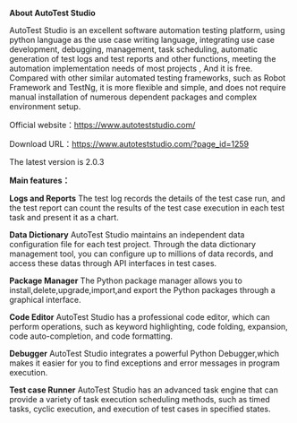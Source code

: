 **About AutoTest Studio**

AutoTest Studio is an excellent software automation testing platform, using python language as the use case writing language, integrating use case development, debugging, management, task scheduling, automatic generation of test logs and test reports and other functions, meeting the automation implementation needs of most projects , And it is free. Compared with other similar automated testing frameworks, such as Robot Framework and TestNg, it is more flexible and simple, and does not require manual installation of numerous dependent packages and complex environment setup.

Official website：https://www.autoteststudio.com/

Download URL：https://www.autoteststudio.com/?page_id=1259

The latest version is 2.0.3

**Main features：**

**Logs and Reports**
The test log records the details of the test case run, and the test report can count the results of the test case execution in each test task and present it as a chart.

**Data Dictionary**
AutoTest Studio maintains an independent data configuration file for each test project. Through the data dictionary management tool, you can configure up to millions of data records, and access these datas through API interfaces in test cases.

**Package Manager**
The Python package manager allows you to install,delete,upgrade,import,and export the Python packages through a graphical interface.

**Code Editor**
AutoTest Studio has a professional code editor, which can perform operations, such as keyword highlighting, code folding, expansion, code auto-completion, and code formatting.

**Debugger**
AutoTest Studio integrates a powerful Python Debugger,which makes it easier for you to find exceptions and error messages in program execution.

**Test case Runner**
AutoTest Studio has an advanced task engine that can provide a variety of task execution scheduling methods, such as timed tasks, cyclic execution, and execution of test cases in specified states.
